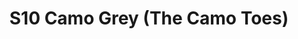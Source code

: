 ---
title: S10 Camo Grey (The Camo Toes)
permalink: "/teams/s10-camo-grey"
teamslug: s10-camo-grey
members:
- Kody Silva - Captain
- Mark Hofberg - Quarterback
- Braden Boyd
- Andrew Carr
- Daniel Honberg
- Vikas Kumar
- Amanda Livingstone
- Ryan Miller
- Matt Murtaugh
- Charlie Salem
- Brennan Suen
- Stephen Tackney
- Coleton Whitaker
teamid: 4423
name: S10 Camo Grey
color: The Camo Toes
division: ''
---